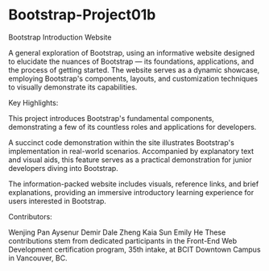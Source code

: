 # Bootstrap-Project01b

Bootstrap Introduction Website

A general exploration of Bootstrap, using an informative website designed to elucidate the nuances of Bootstrap — its foundations, applications, and the process of getting started. The website serves as a dynamic showcase, employing Bootstrap's components, layouts, and customization techniques to visually demonstrate its capabilities.

Key Highlights:

This project introduces Bootstrap's fundamental components, demonstrating a few of its countless roles and applications for developers.

A succinct code demonstration within the site illustrates Bootstrap's implementation in real-world scenarios. Accompanied by explanatory text and visual aids, this feature serves as a practical demonstration for junior developers diving into Bootstrap.

The information-packed website includes visuals, reference links, and brief explanations, providing an immersive introductory learning experience for users interested in Bootstrap.

Contributors:

Wenjing Pan
Aysenur Demir
Dale Zheng
Kaia Sun
Emily He
These contributions stem from dedicated participants in the Front-End Web Development certification program, 35th intake, at BCIT Downtown Campus in Vancouver, BC.
